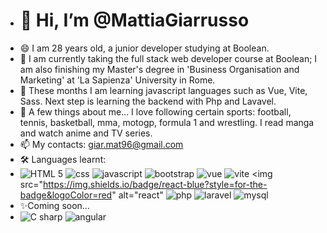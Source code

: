 - # 👋 Hi, I’m @MattiaGiarrusso
- 😄 I am 28 years old, a junior developer studying at Boolean.
- 🔭 I am currently taking the full stack web developer course at Boolean; I am also finishing my Master's degree in 'Business Organisation and Marketing' at 'La Sapienza' University in Rome.
- 🌱 These months I am learning javascript languages such as Vue, Vite, Sass. Next step is learning the backend with Php and Lavavel.
- 👀 A few things about me... I love following certain sports: football, tennis, basketball, mma, motogp, formula 1 and wrestling. I read manga and watch anime and TV series.
- 📫 My contacts: <a href='giar.mat96@gmail.com'>giar.mat96@gmail.com</a>
- 🛠 Languages learnt:
- <img src="https://img.shields.io/badge/HTML%205-red?style=for-the-badge" alt="HTML 5" /> <img src="https://img.shields.io/badge/css-blue?style=for-the-badge" alt="css" /> <img src="https://img.shields.io/badge/javascript-yellow?style=for-the-badge" alt="javascript" /> <img src="https://img.shields.io/badge/bootstrap-6E2CF3?style=for-the-badge" alt="bootstrap" /> <img src="https://img.shields.io/badge/vue-42B883?style=for-the-badge" alt="vue" /> <img src="https://img.shields.io/badge/vite-8481FE?style=for-the-badge" alt="vite" /> <img src="https://img.shields.io/badge/react-blue?style=for-the-badge&logoColor=red" alt="react" <img src="https://img.shields.io/badge/php-7377AD?style=for-the-badge" alt="php" /> <img src="https://img.shields.io/badge/laravel-F72C1F?style=for-the-badge" alt="laravel" /> <img src="https://img.shields.io/badge/mysql-00718B?style=for-the-badge" alt="mysql" />
- ✨Coming soon...
- <img src="https://img.shields.io/badge/C%20sharp-846adb?style=for-the-badge&logoColor=red" alt="C sharp" /> <img src="https://img.shields.io/badge/angular-BD002E?style=for-the-badge&logoColor=red" alt="angular" />


